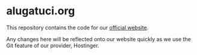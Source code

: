 # alugatuci.org
This repository contains the code for our [official website](alugatuci.org).

Any changes here will be reflected onto our website quickly as we use the Git feature of our provider, Hostinger.
